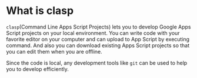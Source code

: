 # What is clasp

`clasp`(Command Line Apps Script Projects) lets you to develop Google Apps Script projects on your local environment.
You can write code with your favorite editor on your computer and can upload to App Script by executing command.
And also you can download existing Apps Script projects so that you can edit them when you are offline.

Since the code is local, any development tools like `git` can be used to help you to develop efficiently.
